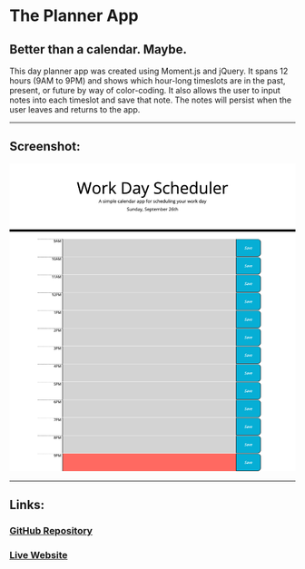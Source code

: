 # The Planner App

## Better than a calendar. Maybe.

This day planner app was created using Moment.js and jQuery. It spans 12 hours (9AM to 9PM) and shows which hour-long timeslots are in the past, present, or future by way of color-coding. It also allows the user to input notes into each timeslot and save that note. The notes will persist when the user leaves and returns to the app. 

---

## Screenshot:

![Preview of the desktop (full size) verson of my site](./assets/images/screenFull.png)

---

## Links:

### [GitHub Repository](https://github.com/Chrisaeus/Planner-App)

### [Live Website](https://chrisaeus.github.io/Planner-App/)